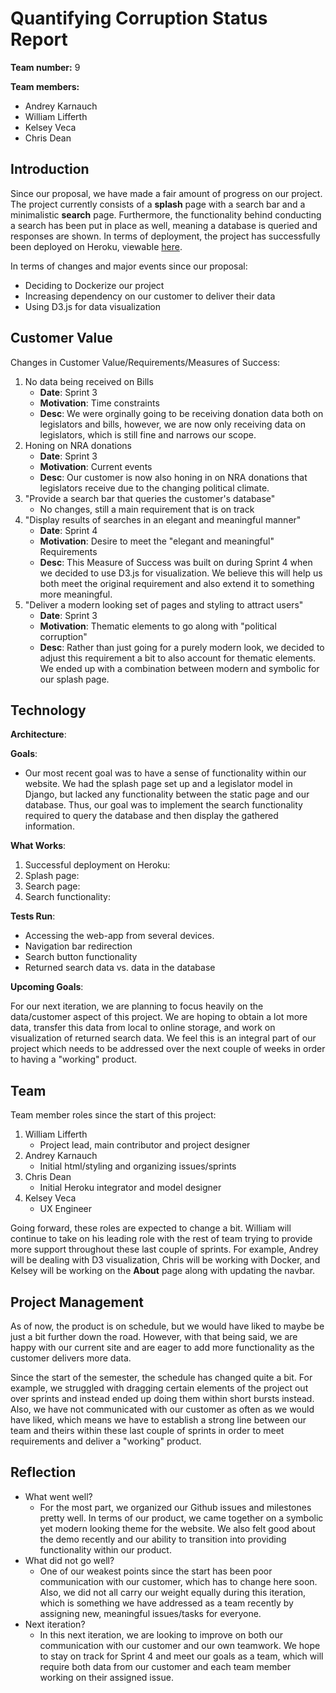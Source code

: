 # Quantifying Corruption Status Report
**Team number:** 9  

**Team members:**
- Andrey Karnauch  
- William Lifferth  
- Kelsey Veca  
- Chris Dean  

## Introduction
Since our proposal, we have made a fair amount of progress on our project. The project currently consists of a **splash** page with a search bar and a minimalistic **search** page. Furthermore, the functionality behind conducting a search has been put in place as well, meaning a database is queried and responses are shown. In terms of deployment, the project has successfully been deployed on Heroku, viewable [here](http://quantifying-corruption.herokuapp.com/).

In terms of changes and major events since our proposal:
 - Deciding to Dockerize our project
 - Increasing dependency on our customer to deliver their data
 - Using D3.js for data visualization

## Customer Value
Changes in Customer Value/Requirements/Measures of Success:
1. No data being received on Bills
   - **Date**: Sprint 3
   - **Motivation**: Time constraints
   - **Desc**: We were orginally going to be receiving donation data both on legislators and bills, however, we are now only receiving data on legislators, which is still fine and narrows our scope.
2. Honing on NRA donations
   - **Date**: Sprint 3
   - **Motivation**: Current events
   - **Desc**: Our customer is now also honing in on NRA donations that legislators receive due to the changing political climate.
3. "Provide a search bar that queries the customer's database"
   - No changes, still a main requirement that is on track
4. "Display results of searches in an elegant and meaningful manner"
   - **Date**: Sprint 4
   - **Motivation**: Desire to meet the "elegant and meaningful" Requirements
   - **Desc**: This Measure of Success was built on during Sprint 4 when we decided to use D3.js for visualization. We believe this will help us both meet the original requirement and also extend it to something more meaningful.
5. "Deliver a modern looking set of pages and styling to attract users"
   - **Date**: Sprint 3
   - **Motivation**: Thematic elements to go along with "political corruption"
   - **Desc**: Rather than just going for a purely modern look, we decided to adjust this requirement a bit to also account for thematic elements. We ended up with a combination between modern and symbolic for our splash page.

## Technology

**Architecture**:

**Goals**:
- Our most recent goal was to have a sense of functionality within our website. We had the splash page set up and a legislator model in Django, but lacked any functionality between the static page and our database. Thus, our goal was to implement the search functionality required to query the database and then display the gathered information.

**What Works**:
  1. Successful deployment on Heroku:
  2. Splash page:
  3. Search page:
  4. Search functionality:

**Tests Run**:
  - Accessing the web-app from several devices.
  - Navigation bar redirection
  - Search button functionality
  - Returned search data vs. data in the database

**Upcoming Goals**:

For our next iteration, we are planning to focus heavily on the data/customer aspect of this project. We are hoping to obtain a lot more data, transfer this data from local to online storage, and work on visualization of returned search data. We feel this is an integral part of our project which needs to be addressed over the next couple of weeks in order to having a "working" product.

## Team
Team member roles since the start of this project:
  1. William Lifferth
     - Project lead, main contributor and project designer
  2. Andrey Karnauch
     - Initial html/styling and organizing issues/sprints
  3. Chris Dean
     - Initial Heroku integrator and model designer
  4. Kelsey Veca
     - UX Engineer

Going forward, these roles are expected to change a bit. William will continue to take on his leading role with the rest of team trying to provide more support throughout these last couple of sprints. For example, Andrey will be dealing with D3 visualization, Chris will be working with Docker, and Kelsey will be working on the **About** page along with updating the navbar.

## Project Management
As of now, the product is on schedule, but we would have liked to maybe be just a bit further down the road. However, with that being said, we are happy with our current site and are eager to add more functionality as the customer delivers more data.

Since the start of the semester, the schedule has changed quite a bit. For example, we struggled with dragging certain elements of the project out over sprints and instead ended up doing them within short bursts instead. Also, we have not communicated with our customer as often as we would have liked, which means we have to establish a strong line between our team and theirs within these last couple of sprints in order to meet requirements and deliver a "working" product.

## Reflection
- What went well?
  - For the most part, we organized our Github issues and milestones pretty well. In terms of our product, we came together on a symbolic yet modern looking theme for the website.  We also felt good about the demo recently and our ability to transition into providing functionality within our product.
- What did not go well?
  - One of our weakest points since the start has been poor communication with our customer, which has to change here soon. Also, we did not all carry our weight equally during this iteration, which is something we have addressed as a team recently by assigning new, meaningful issues/tasks for everyone.
- Next iteration?
  - In this next iteration, we are looking to improve on both our communication with our customer and our own teamwork. We hope to stay on track for Sprint 4 and meet our goals as a team, which will require both data from our customer and each team member working on their assigned issue.
